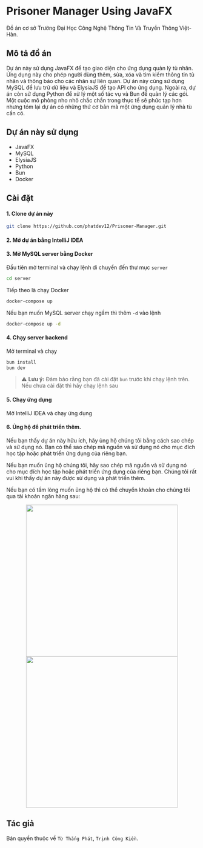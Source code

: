 # Prisoner Manager Using JavaFX

Đồ án cơ sở Trường Đại Học Công Nghệ Thông Tin Và Truyền Thông Việt-Hàn. 

## Mô tả đồ án
Dự án này sử dụng JavaFX để tạo giao diện cho ứng dụng quản lý tù nhân. Ứng dụng này cho phép người dùng thêm, sửa, xóa và tìm kiếm thông tin tù nhân và thông báo cho các nhân sự liên quan.
Dự án này cũng sử dụng MySQL để lưu trữ dữ liệu và ElysiaJS để tạo API cho ứng dụng. Ngoài ra, dự án còn sử dụng Python để xử lý một số tác vụ và Bun để quản lý các gói.
Một cuộc mô phỏng nho nhỏ chắc chắn trong thực tế sẽ phức tạp hơn nhưng tóm lại dự án có những thứ cơ bản mà một ứng dụng quản lý nhà tù cần có.

## Dự án này sử dụng
- JavaFX
- MySQL
- ElysiaJS
- Python
- Bun
- Docker

## Cài đặt
#### 1. Clone dự án này
```bash
git clone https://github.com/phatdev12/Prisoner-Manager.git
```

#### 2. Mở dự án bằng IntelliJ IDEA
#### 3. Mở MySQL server bằng Docker

Đầu tiên mở terminal và chạy lệnh di chuyển đến thư mục `server`
```bash
cd server
```
Tiếp theo là chạy Docker
```bash
docker-compose up
```
Nếu bạn muốn MySQL server chạy ngầm thì thêm `-d` vào lệnh
```bash
docker-compose up -d
```
#### 4. Chạy server backend
Mở terminal và chạy
```bash
bun install
bun dev
```
> ⚠️ **Lưu ý:** Đảm bảo rằng bạn đã cài đặt `bun` trước khi chạy lệnh trên. Nếu chưa cài đặt thì hãy chạy lệnh sau

#### 5. Chạy ứng dụng
Mở IntelliJ IDEA và chạy ứng dụng

#### 6. Ủng hộ để phát triển thêm.
Nếu bạn thấy dự án này hữu ích, hãy ủng hộ chúng tôi bằng cách sao chép và sử dụng nó. Bạn có thể sao chép mã nguồn và sử dụng nó cho mục đích học tập hoặc phát triển ứng dụng của riêng bạn.

Nếu bạn muốn ủng hộ chúng tôi, hãy sao chép mã nguồn và sử dụng nó cho mục đích học tập hoặc phát triển ứng dụng của riêng bạn. Chúng tôi rất vui khi thấy dự án này được sử dụng và phát triển thêm.

Nếu bạn có tấm lòng muốn ủng hộ thì có thể chuyển khoản cho chúng tôi qua tài khoản ngân hàng sau:

<p align="center">
  <img src="https://github.com/user-attachments/assets/fd3e5b37-08f8-45b0-aa31-ab350e663b54" width="400"/>
  <img src="https://github.com/user-attachments/assets/dc87a3ad-f55c-4557-b8e9-7f23aa04cd5d" width="400"/>
</p>

## Tác giả
Bản quyền thuộc về `Từ Thắng Phát`, `Trịnh Công Kiền`.
